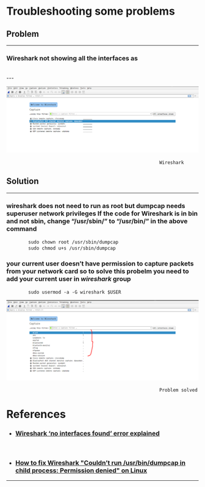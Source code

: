 # Troubleshooting some problems


## **Problem**
----



### Wireshark not showing all the interfaces as 
<br/>
---




![image1](./img/img1.png)

                                                            Wireshark 


## **Solution**
----

### wireshark does not need to run as root but dumpcap needs superuser network privileges If the code for Wireshark is in bin and not sbin, change “/usr/sbin/” to “/usr/bin/” in the above command
            sudo chown root /usr/sbin/dumpcap
            sudo chmod u+s /usr/sbin/dumpcap
### your current user doesn’t have permission to capture packets from your network card so to solve this probelm you need to add your current user in **_wireshark_** group
            sudo usermod -a -G wireshark $USER

![image2](./img/img2.png)

                                                            Problem solved




# **References** 

* ### [Wireshark ‘no interfaces found’ error explained](https://www.comparitech.com/net-admin/wireshark-no-interfaces-found-error-explained/)
<br/>

* ### [How to fix Wireshark "Couldn’t run /usr/bin/dumpcap in child process: Permission denied" on Linux](https://techoverflow.net/2019/06/10/how-to-fix-wireshark-couldnt-run-usr-bin-dumpcap-in-child-process-permission-denied-on-linux/)
---
